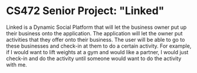 # CS472 Senior Project: "Linked"

Linked is a Dynamic Social Platform that will let the business owner put up their business onto the application. The application will let the owner put activities that they offer onto their business. The user will be able to go to these businesses and check-in at them to do a certain activity. For example, if I would want to lift weights at a gym and would like a partner, I would just check-in and do the activity until someone would want to do the activity with me.
